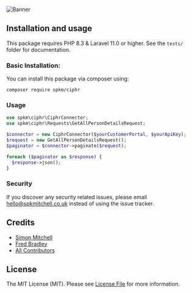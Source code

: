 ![Banner](https://banners.beyondco.de/spkm%5Cciphr.png?theme=dark&packageManager=composer+require&packageName=spkm%2Fciphr&pattern=temple&style=style_1&description=&md=1&showWatermark=1&fontSize=100px&images=https%3A%2F%2Flaravel.com%2Fimg%2Flogomark.min.svg)

## Installation and usage
This package requires PHP 8.3 & Laravel 11.0 or higher. See the `tests/` folder for documentation.

### Basic Installation:
You can install this package via composer using:
```
composer require spkm/ciphr
```

### Usage
```php
use spkm\ciphr\CiphrConnector;
use spkm\ciphr\Requests\GetAllPersonDetailsRequest;

$connector = new CiphrConnector($yourCustomerPortal, $yourApiKey);
$request = new GetAllPersonDetailsRequest();
$paginator = $connector->paginate($request);

foreach ($paginator as $response) {
  $response->json();
}
```

### Security

If you discover any security related issues, please email hello@spkmitchell.co.uk instead of using the issue tracker.

## Credits

- [Simon Mitchell](https://github.com/spkm)
- [Fred Bradley](https://github.com/fredbradley)
- [All Contributors](../../contributors)

## License

The MIT License (MIT). Please see [License File](LICENSE.md) for more information.
